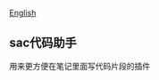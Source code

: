[English](https://github.com/leolee9086/SACCompiler/blob/master/README.md)

## sac代码助手

用来更方便在笔记里面写代码片段的插件
